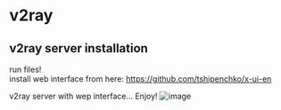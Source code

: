 # v2ray
## v2ray server installation
run files!  
install web interface from here: https://github.com/tshipenchko/x-ui-en

v2ray server with wep interface...
Enjoy!
![image](https://user-images.githubusercontent.com/11350079/197815145-dfb0f260-dcbb-4490-bcb7-0aed8ddabc4f.png)
